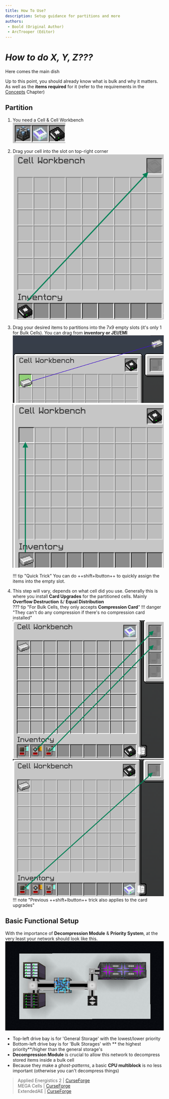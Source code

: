 ```yaml
---
title: How To Use?
description: Setup guidance for partitions and more
authors: 
 - Boold (Original Author)
 - ArcTrooper (Editor)
---
```


# *How to do X, Y, Z???*

Here comes the main dish  

Up to this point, you should already know what is bulk and why it matters. As well as the **items required** for it (refer to the requirements in the [Concepts](bulkconcept.md) Chapter) 

## Partition
1. You need a Cell & Cell Workbench  
    ![](img-bulk/booldPartition1.png)
2. Drag your cell into the slot on top-right corner  
    ![](img-bulk/booldPartition2.png)
3. Drag your desired items to partitions into the 7x9 empty slots (it's only 1 for Bulk Cells). You can drag from **inventory or JEI/EMI**  
    ![](img-bulk/booldPartition3-jei.png) ![](img-bulk/booldPartition3-inv.png)  

    !!! tip "Quick Trick"
        You can do ++shift+lbutton++ to quickly assign the items into the empty slot.  

4. This step will vary, depends on what cell did you use. Generally this is where you install **Card Upgrades** for the partitioned cells. Mainly **Overflow Destruction** &/ **Equal Distribution**  
??? tip "For Bulk Cells, they only accepts **Compression Card**"
    !!! danger "They can't do any compression if there's no compression card installed"
    ![](img-bulk/booldPartition4-reg.png) ![](img-bulk/booldPartition4-bulk.png)  
    !!! note "Previous ++shift+lbutton++ trick also applies to the card upgrades"

## Basic Functional Setup

With the importance of **Decompression Module** & **Priority System**, at the very least your network should look like this.  
![](img-bulk/booldBulkSetup.png)  

* Top-left drive bay is for 'General Storage' with the lowest/lower priority  
* Bottom-left drive bay is for 'Bulk Storages' with ** the highest priority**/higher than the general storage's  
* **Decompression Module** is crucial to allow this network to decompress stored items inside a bulk cell  
* Because they make a *ghost-patterns*, a basic **CPU multiblock** is no less important (otherwise you can't decompress things)  


> Applied Energistics 2 | [CurseForge](https://legacy.curseforge.com/minecraft/mc-mods/applied-energistics-2)  
> MEGA Cells | [CurseForge](https://legacy.curseforge.com/minecraft/mc-mods/mega-cells)  
> ExtendedAE | [CurseForge](https://legacy.curseforge.com/minecraft/mc-mods/ex-pattern-provider)
